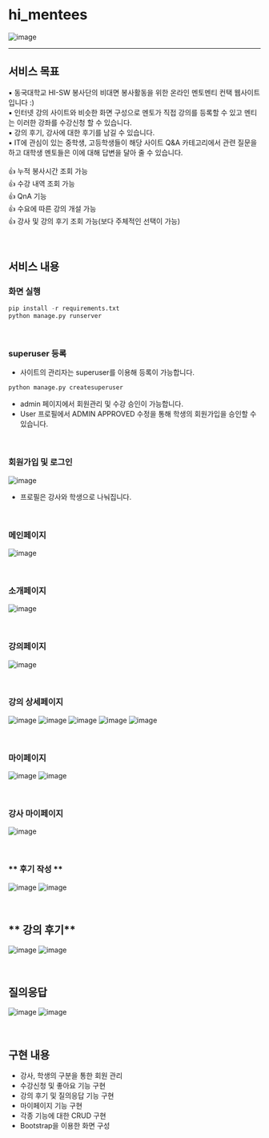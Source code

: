 # hi_mentees


![image](https://user-images.githubusercontent.com/81295661/146660198-b84f07f3-f5b5-4340-8013-72320f1a490c.png)

---

## 서비스 목표

▪ 동국대학교 HI-SW 봉사단의 비대면 봉사활동을 위한 온라인 멘토멘티 컨택 웹사이트입니다 :) <br>
▪ 인터넷 강의 사이트와 비슷한 화면 구성으로 멘토가 직접 강의를 등록할 수 있고 멘티는 이러한 강좌를 수강신청 할 수 있습니다. <br>
▪ 강의 후기, 강사에 대한 후기를 남길 수 있습니다. <br>
▪ IT에 관심이 있는 중학생, 고등학생들이 해당 사이트 Q&A 카테고리에서 관련 질문을하고 대학생 멘토들은 이에 대해 답변을 달아 줄 수 있습니다. <br>
<br>
👍  누적 봉사시간 조회 가능 <br>
👍  수강 내역 조회 가능<br>
👍  QnA 기능<br>
👍  수요에 따른 강의 개설 가능<br>
👍  강사 및 강의 후기 조회 가능(보다 주체적인 선택이 가능)



<br>

## 서비스 내용
### **화면 실행**

```python
pip install -r requirements.txt
python manage.py runserver
```

<br>

### superuser 등록
- 사이트의 관리자는 superuser를 이용해 등록이 가능합니다.
``` python
python manage.py createsuperuser
```
- admin 페이지에서 회원관리 및 수강 승인이 가능합니다.
- User 프로필에서 ADMIN APPROVED 수정을 통해 학생의 회원가입을 승인할 수 있습니다.
 
<br>


### **회원가입 및 로그인**
![image](https://user-images.githubusercontent.com/81295661/146660383-f7d1c7b3-810d-41ba-8a44-6ee3a3db5a52.png)
- 프로필은 강사와 학생으로 나눠집니다.

<br>


### **메인페이지**
![image](https://user-images.githubusercontent.com/81295661/146660445-a4e59877-9b0a-401f-a653-fb6fc453d594.png)

<br>

### **소개페이지**
![image](https://user-images.githubusercontent.com/81295661/146660451-d22c93ba-b04e-4895-a5b3-7ea4601d3a1f.png)

<br>

### **강의페이지**
![image](https://user-images.githubusercontent.com/81295661/146660460-0327a2c9-e85d-4a0e-923d-8cb5cdb17dfd.png)

<br>

### **강의 상세페이지**
![image](https://user-images.githubusercontent.com/81295661/146660472-51aece95-a6fc-45fa-a40d-f0e71ba5e978.png)
![image](https://user-images.githubusercontent.com/81295661/146660477-204f410b-b33b-4ebe-9f75-86b960dd8950.png)
![image](https://user-images.githubusercontent.com/81295661/146660480-c3305c2c-c1fb-4d98-b03e-d0c963df4105.png)
![image](https://user-images.githubusercontent.com/81295661/146660483-1c93cb9d-a808-4ed4-b217-8a7b67123398.png)
![image](https://user-images.githubusercontent.com/81295661/146660489-74883740-b12f-41a3-93a5-cab17a852250.png)

<br>

### **마이페이지**
![image](https://user-images.githubusercontent.com/81295661/146660505-4454ea7c-c0f3-47e7-b8e3-3adafabcd885.png)
![image](https://user-images.githubusercontent.com/81295661/146660509-500b119a-bb67-436a-8d71-d4ceec704421.png)

<br>

### **강사 마이페이지**
![image](https://user-images.githubusercontent.com/81295661/146660515-17061395-43cc-49a5-872f-ed84594cf901.png)

<br>

### ** 후기 작성 **
![image](https://user-images.githubusercontent.com/81295661/146660525-20f45bae-1f01-487f-bf58-76915b0bd62d.png)
![image](https://user-images.githubusercontent.com/81295661/146660530-718d5950-d620-4def-a448-4a37fc11e55d.png)

<br>

## ** 강의 후기**
![image](https://user-images.githubusercontent.com/81295661/146660539-a684ed18-611b-444a-859a-4f9f41816f0c.png)
![image](https://user-images.githubusercontent.com/81295661/146660554-39bfc8ac-5fae-4194-aa4f-e5e0170021eb.png)

<br>

## **질의응답**
![image](https://user-images.githubusercontent.com/81295661/146660549-67721450-8a25-47d5-bcab-4408654f5838.png)
![image](https://user-images.githubusercontent.com/81295661/146660550-cac31cb0-d5f2-4b29-8469-d5d13d439a3d.png)




<br>



## 구현 내용

- 강사, 학생의 구분을 통한 회원 관리
- 수강신청 및 좋아요 기능 구현
- 강의 후기 및 질의응답 기능 구현
- 마이페이지 기능 구현
- 각종 기능에 대한 CRUD 구현
- Bootstrap을 이용한 화면 구성

